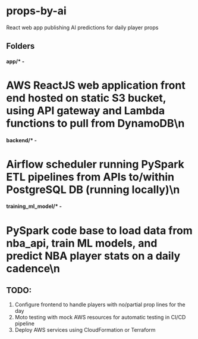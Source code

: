# props-by-ai
React web app publishing AI predictions for daily player props

## Folders
#### app/* - 
# AWS ReactJS web application front end hosted on static S3 bucket, using API gateway and Lambda functions to pull from DynamoDB\n
#### backend/* - 
# Airflow scheduler running PySpark ETL pipelines from APIs to/within PostgreSQL DB (running locally)\n
#### training_ml_model/* - 
# PySpark code base to load data from nba_api, train ML models, and predict NBA player stats on a daily cadence\n

## TODO:
1. Configure frontend to handle players with no/partial prop lines for the day
2. Moto testing with mock AWS resources for automatic testing in CI/CD pipeline
3. Deploy AWS services using CloudFormation or Terraform